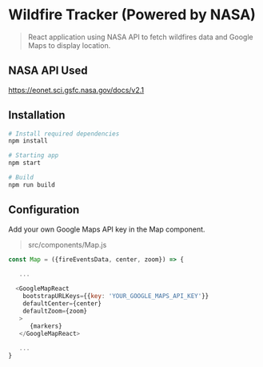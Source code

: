 # Wildfire Tracker (Powered by NASA)

> React application using NASA API to fetch wildfires data and Google Maps to display location.

## NASA API Used

https://eonet.sci.gsfc.nasa.gov/docs/v2.1

## Installation

```bash
# Install required dependencies
npm install

# Starting app
npm start

# Build
npm run build
```
## Configuration

Add your own Google Maps API key in the Map component.

> src/components/Map.js

```javascript
const Map = ({fireEventsData, center, zoom}) => {

   ... 
       
  <GoogleMapReact
    bootstrapURLKeys={{key: 'YOUR_GOOGLE_MAPS_API_KEY'}}
    defaultCenter={center}
    defaultZoom={zoom}
   >
      {markers}
   </GoogleMapReact>
   
   ... 
}

```
